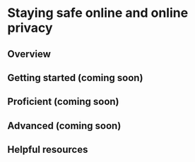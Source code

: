 # Staying safe online and online privacy

## Overview 


## Getting started (coming soon)


## Proficient (coming soon)


## Advanced (coming soon)


## Helpful resources  
